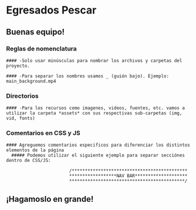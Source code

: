 # Egresados Pescar

## Buenas equipo! 

### Reglas de nomenclatura

    #### -Solo usar minúsculas para nombrar los archivos y carpetas del proyecto.
    
    #### -Para separar los nombres usamos _ (guión bajo). Ejemplo: main_background.mp4
    
### Directorios

    #### -Para los recursos como imagenes, videos, fuentes, etc. vamos a utilizar la carpeta *assets* con sus respectivas sub-carpetas (img, vid, fonts)
    
### Comentarios en CSS y JS

    #### Agreguemos comentarios especificos para diferenciar los distintos elementos de la página
      ##### Podemos utilizar el siguiente ejemplo para separar secciónes dentro de CSS/JS:
      
                            /********************************************
                            ******************NAV BAR********************
                            ********************************************/
    
    
## ¡Hagamoslo en grande!                            

